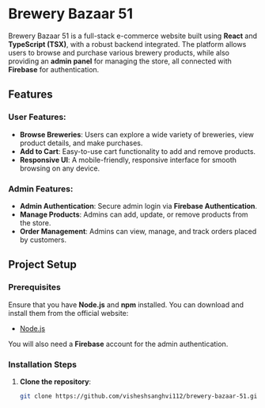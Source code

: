 # Brewery Bazaar 51

Brewery Bazaar 51 is a full-stack e-commerce website built using **React** and **TypeScript (TSX)**, with a robust backend integrated. The platform allows users to browse and purchase various brewery products, while also providing an **admin panel** for managing the store, all connected with **Firebase** for authentication.

## Features

### User Features:
- **Browse Breweries**: Users can explore a wide variety of breweries, view product details, and make purchases.
- **Add to Cart**: Easy-to-use cart functionality to add and remove products.
- **Responsive UI**: A mobile-friendly, responsive interface for smooth browsing on any device.

### Admin Features:
- **Admin Authentication**: Secure admin login via **Firebase Authentication**.
- **Manage Products**: Admins can add, update, or remove products from the store.
- **Order Management**: Admins can view, manage, and track orders placed by customers.

## Project Setup

### Prerequisites

Ensure that you have **Node.js** and **npm** installed. You can download and install them from the official website:

- [Node.js](https://nodejs.org/)

You will also need a **Firebase** account for the admin authentication.

### Installation Steps

1. **Clone the repository**:
   ```bash
   git clone https://github.com/visheshsanghvi112/brewery-bazaar-51.git
